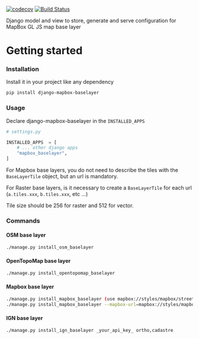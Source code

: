 [![codecov](https://codecov.io/gh/makinacorpus/django-mapbox-baselayer/branch/master/graph/badge.svg)](https://codecov.io/gh/makinacorpus/django-mapbox-baselayer)
[![Build Status](https://travis-ci.org/makinacorpus/django-mapbox-baselayer.svg?branch=master)](https://travis-ci.org/makinacorpus/django-mapbox-baselayer)


Django model and view to store, generate and serve configuration for MapBox GL JS map base layer


# Getting started
### Installation
Install it in your project like any dependency
```bash
pip install django-mapbox-baselayer
```

### Usage
Declare django-mapbox-baselayer in the `INSTALLED_APPS`
```python
# settings.py

INSTALLED_APPS  = [
    # ... other django apps
    "mapbox_baselayer",
]
```

For Mapbox base layers, you do not need to describe the tiles with the `BaseLayerTile` object, but an url is mandatory.

For Raster base layers, is it necessary to create a `BaseLayerTile` for each url (`a.tiles.xxx`, `b.tiles.xxx`, etc ...)

Tile size should be 256 for raster and 512 for vector.

### Commands

#### OSM base layer

```bash
./manage.py install_osm_baselayer
```

#### OpenTopoMap base layer

```bash
./manage.py install_opentopomap_baselayer
```

#### Mapbox base layer

```bash
./manage.py install_mapbox_baselayer (use mapbox://styles/mapbox/streets-v11 as default)
./manage.py install_mapbox_baselayer --mapbox-url=mapbox://styles/mapbox/satellite-streets-v11
```

#### IGN base layer

```bash
./manage.py install_ign_baselayer _your_api_key_ ortho,cadastre
```
